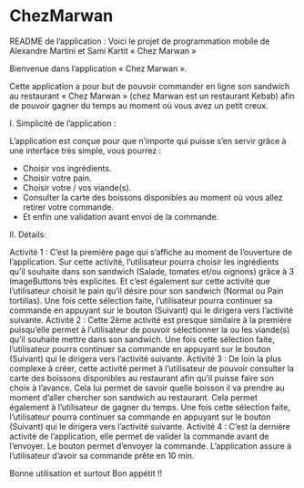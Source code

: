 # ChezMarwan
README de l’application :
Voici le projet de programmation mobile de Alexandre Martini et Sami Kartit
« Chez Marwan »

Bienvenue dans l’application « Chez Marwan ».

Cette application a pour but de pouvoir commander en ligne son sandwich au restaurant  « Chez Marwan » (chez Marwan est un restaurant Kebab) afin de pouvoir gagner du temps au moment où vous avez un petit creux.

I.	Simplicité de l’application :

L’application est conçue pour que n’importe qui puisse s’en servir grâce à une interface très simple, vous pourrez :

-	Choisir vos ingrédients.
-	Choisir votre pain.
-	Choisir votre / vos viande(s).
-	Consulter la carte des boissons disponibles au moment où vous allez retirer votre commande.
-	Et enfin une validation avant envoi de la commande.

II. 	Détails:

Activité 1 :
C’est la première page qui s’affiche au moment de l’ouverture de l’application.
Sur cette activité, l’utilisateur pourra choisir les ingrédients qu’il souhaite dans son sandwich (Salade, tomates et/ou oignons) grâce à 3 ImageButtons très explicites. Et c’est également sur cette activité que l’utilisateur choisit le pain qu’il désire pour son sandwich (Normal ou Pain tortillas).
Une fois cette sélection faite, l’utilisateur pourra continuer sa commande en appuyant sur le bouton (Suivant) qui le dirigera vers l’activité suivante.
Activité 2 :
Cette 2ème activité est presque similaire à la première puisqu’elle permet à l’utilisateur de pouvoir sélectionner la ou les viande(s) qu’il souhaite mettre dans son sandwich.
Une fois cette sélection faite, l’utilisateur pourra continuer sa commande en appuyant sur le bouton (Suivant) qui le dirigera vers l’activité suivante.
Activité 3 :
De loin la plus complexe à créer, cette activité permet à l’utilisateur de pouvoir consulter la carte des boissons disponibles au restaurant afin qu’il puisse faire son choix à l’avance. Cela lui permet de savoir quelle boisson il va prendre au moment d’aller chercher son sandwich au restaurant. Cela permet également à l’utilisateur de gagner du temps.
Une fois cette sélection faite, l’utilisateur pourra continuer sa commande en appuyant sur le bouton (Suivant) qui le dirigera vers l’activité suivante.
Activité 4 :
C’est la dernière activité de l’application, elle permet de valider la commande avant de l’envoyer.
Le bouton permet d’envoyer la commande. 
L’application assure à l’utilisateur d’avoir sa commande prête en 10 min.

Bonne utilisation et surtout Bon appétit !! 
